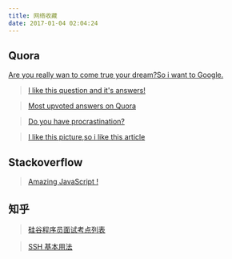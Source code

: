 ```yaml
---
title: 网络收藏
date: 2017-01-04 02:04:24
---
```


## Quora
<a href="https://www.quora.com/I-am-planning-to-quit-my-job-and-study-algorithms-full-time-for-one-year-Can-anyone-give-me-some-advice?srid=uippt&share=3377242d">Are you really wan to come true your dream?So i want to Google.</a>


><a href = "https://www.quora.com/What-can-I-do-to-make-sure-I-am-becoming-the-best-version-of-myself">I like this question and it's answers!</a>

><a href ="https://www.quora.com/What-are-the-most-upvoted-answers-on-Quora-2/answer/Oliver-Emberton?srid=uippt&share=89ad1d33">Most upvoted answers on Quora</a>

><a href="https://www.quora.com/Whats-an-efficient-way-to-overcome-procrastination/answer/Oliver-Emberton">Do you have procrastination?</a>

><a href="https://www.quora.com/What-should-I-learn-first-JAVA-C%2B%2B-or-C/answer/Carlos-O-Hunter?srid=uippt&share=4e560c84">I like this picture,so i like this article</a>


## Stackoverflow
><a href="http://stackoverflow.com/questions/7202157/why-does-return-the-string-10">Amazing JavaScript !</a>

## 知乎

><a href="https://zhuanlan.zhihu.com/p/21791045">硅谷程序员面试考点列表</a>

><a href="https://zhuanlan.zhihu.com/p/21999778">SSH 基本用法</a>